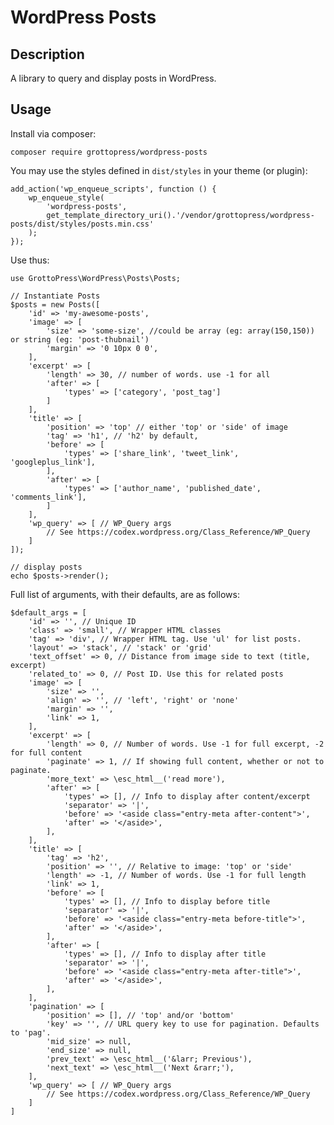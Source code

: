 # WordPress Posts

## Description

A library to query and display posts in WordPress.

## Usage

Install via composer:

`composer require grottopress/wordpress-posts`

You may use the styles defined in `dist/styles` in your theme (or plugin):

    add_action('wp_enqueue_scripts', function () {
        wp_enqueue_style(
            'wordpress-posts',
            get_template_directory_uri().'/vendor/grottopress/wordpress-posts/dist/styles/posts.min.css'
        );
    });

Use thus:

    use GrottoPress\WordPress\Posts\Posts;

    // Instantiate Posts
    $posts = new Posts([
        'id' => 'my-awesome-posts',
        'image' => [
            'size' => 'some-size', //could be array (eg: array(150,150)) or string (eg: 'post-thubnail')
            'margin' => '0 10px 0 0',
        ],
        'excerpt' => [
            'length' => 30, // number of words. use -1 for all
            'after' => [
                'types' => ['category', 'post_tag']
            ]
        ],
        'title' => [
            'position' => 'top' // either 'top' or 'side' of image
            'tag' => 'h1', // 'h2' by default,
            'before' => [
                'types' => ['share_link', 'tweet_link', 'googleplus_link'],
            ],
            'after' => [
                'types' => ['author_name', 'published_date', 'comments_link'],
            ]
        ],
        'wp_query' => [ // WP_Query args
            // See https://codex.wordpress.org/Class_Reference/WP_Query
        ]
    ]);

    // display posts
    echo $posts->render();

Full list of arguments, with their defaults, are as follows:

    $default_args = [
        'id' => '', // Unique ID
        'class' => 'small', // Wrapper HTML classes
        'tag' => 'div', // Wrapper HTML tag. Use 'ul' for list posts.
        'layout' => 'stack', // 'stack' or 'grid'
        'text_offset' => 0, // Distance from image side to text (title, excerpt)
        'related_to' => 0, // Post ID. Use this for related posts
        'image' => [
            'size' => '',
            'align' => '', // 'left', 'right' or 'none'
            'margin' => '',
            'link' => 1,
        ],
        'excerpt' => [
            'length' => 0, // Number of words. Use -1 for full excerpt, -2 for full content
            'paginate' => 1, // If showing full content, whether or not to paginate.
            'more_text' => \esc_html__('read more'),
            'after' => [
                'types' => [], // Info to display after content/excerpt
                'separator' => '|',
                'before' => '<aside class="entry-meta after-content">',
                'after' => '</aside>',
            ],
        ],
        'title' => [
            'tag' => 'h2',
            'position' => '', // Relative to image: 'top' or 'side'
            'length' => -1, // Number of words. Use -1 for full length
            'link' => 1,
            'before' => [
                'types' => [], // Info to display before title
                'separator' => '|',
                'before' => '<aside class="entry-meta before-title">',
                'after' => '</aside>',
            ],
            'after' => [
                'types' => [], // Info to display after title
                'separator' => '|',
                'before' => '<aside class="entry-meta after-title">',
                'after' => '</aside>',
            ],
        ],
        'pagination' => [
            'position' => [], // 'top' and/or 'bottom'
            'key' => '', // URL query key to use for pagination. Defaults to 'pag'.
            'mid_size' => null,
            'end_size' => null,
            'prev_text' => \esc_html__('&larr; Previous'),
            'next_text' => \esc_html__('Next &rarr;'),
        ],
        'wp_query' => [ // WP_Query args
            // See https://codex.wordpress.org/Class_Reference/WP_Query
        ]
    ]
